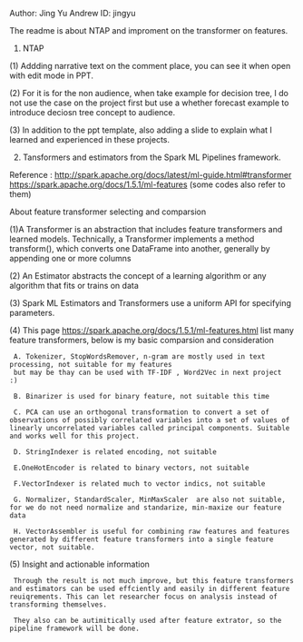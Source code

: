 Author: Jing Yu 
Andrew ID: jingyu

The readme is about NTAP and improment on the transformer on features.

1. NTAP

(1) Addding narrative text on the comment place, you can see it when open with edit mode in PPT. 

(2) For it is for the non audience, when take example for decision tree, I do not use the case on the project first but use a whether forecast example to introduce deciosn tree concept to audience.

(3) In addition to the ppt template, also adding a slide to explain what I learned and experienced in these projects.


2. Tansformers and estimators from the Spark ML Pipelines framework.

Reference : 
            http://spark.apache.org/docs/latest/ml-guide.html#transformer
            https://spark.apache.org/docs/1.5.1/ml-features 
            (some codes also refer to them)

About feature transformer selecting and comparsion 

(1)A Transformer is an abstraction that includes feature transformers and learned models. Technically, a Transformer implements a method transform(), which converts one DataFrame into another, generally by appending one or more columns

(2) An Estimator abstracts the concept of a learning algorithm or any algorithm that fits or trains on data

(3) Spark ML Estimators and Transformers use a uniform API for specifying parameters.

(4)  This page https://spark.apache.org/docs/1.5.1/ml-features.html list many feature transformers, below is my basic comparsion and consideration 

     A. Tokenizer, StopWordsRemover, n-gram are mostly used in text processing, not suitable for my features
     but may be thay can be used with TF-IDF , Word2Vec in next project  :) 

     B. Binarizer is used for binary feature, not suitable this time 

     C. PCA can use an orthogonal transformation to convert a set of observations of possibly correlated variables into a set of values of linearly uncorrelated variables called principal components. Suitable and works well for this project.

     D. StringIndexer is related encoding, not suitable 

     E.OneHotEncoder is related to binary vectors, not suitable

     F.VectorIndexer is related much to vector indics, not suitable

     G. Normalizer, StandardScaler, MinMaxScaler  are also not suitable, for we do not need normalize and standarize, min-maxize our feature data 

     H. VectorAssembler is useful for combining raw features and features generated by different feature transformers into a single feature vector, not suitable. 
 
(5)  Insight and actionable information
     
     Through the result is not much improve, but this feature transformers and estimators can be used effciently and easily in different feature reuiqrements. This can let researcher focus on analysis instead of transforming themselves. 

     They also can be autimitically used after feature extrator, so the pipeline framework will be done.
